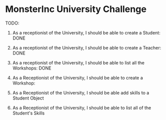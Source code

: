 # MonsterInc University Challenge

TODO:

1. As a receptionist of the University, I should be able to create a Student: DONE

2. As a receptionist of the University, I should be able to create a Teacher: DONE

3. As a receptionist of the University, I should be able to list all the Workshops: DONE

4. As a Receptionist of the University, I should be able to create a Workshop: 

5. As a Receptionist of the University, I should be able add skills to a Student Object

6. As a Receptionist of the University, I should be able to list all of the Student's Skills